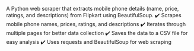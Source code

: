 A Python web scraper that extracts mobile phone details (name, price, ratings, and descriptions) from Flipkart using BeautifulSoup. 
✔️ Scrapes mobile phone names, prices, ratings, and descriptions
✔️ Iterates through multiple pages for better data collection
✔️ Saves the data to a CSV file for easy analysis
✔️ Uses requests and BeautifulSoup for web scraping
